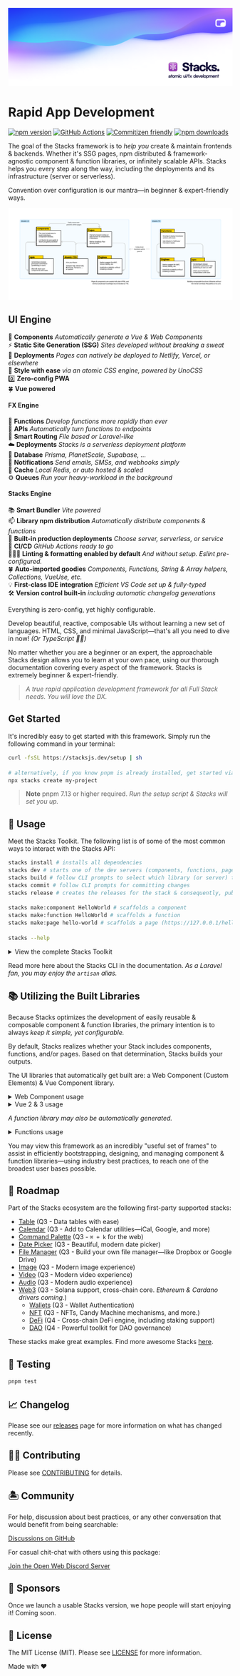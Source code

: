 ![Social Card of Stacks](.github/art/social.png)

# Rapid App Development

[![npm version][npm-version-src]][npm-version-href]
[![GitHub Actions][github-actions-src]][github-actions-href]
[![Commitizen friendly](https://img.shields.io/badge/commitizen-friendly-brightgreen.svg)](http://commitizen.github.io/cz-cli/)
[![npm downloads][npm-downloads-src]][npm-downloads-href]
<!-- [![Codecov][codecov-src]][codecov-href] -->

The goal of the Stacks framework is to _help you_ create & maintain frontends & backends. Whether it's SSG pages, npm distributed & framework-agnostic component & function libraries, or infinitely scalable APIs. Stacks helps you every step along the way, including the deployments and its infrastructure (server or serverless).

Convention over configuration is our mantra—in beginner & expert-friendly ways.

![Atomic UI & FX Design](./apps/site/images/diagram.png)

## UI Engine

🤖 **Components** _Automatically generate a Vue & Web Components_ <br>
⚡️ **Static Site Generation (SSG)** _Sites developed without breaking a sweat_ <br>
🤖 **Deployments** _Pages can natively be deployed to Netlify, Vercel, or elsewhere_ <br>
🎨 **Style with ease** _via an atomic CSS engine, powered by UnoCSS_ <br>
0️⃣ **Zero-config PWA** <br>
🍀 **Vue powered** <br>

#### FX Engine

🤖 **Functions** _Develop functions more rapidly than ever_ <br>
🤖 **APIs** _Automatically turn functions to endpoints_ <br>
🧭 **Smart Routing** _File based or Laravel-like_ <br>
☁️ **Deployments** _Stacks is a serverless deployment platform_ <br>
📀 **Database** _Prisma, PlanetScale, Supabase, ..._ <br>
📢 **Notifications** _Send emails, SMSs, and webhooks simply_ <br>
💨 **Cache** _Local Redis, or auto hosted & scaled_ <br>
⚙️ **Queues** _Run your heavy-workload in the background_ <br>

#### Stacks Engine

📚 **Smart Bundler** _Vite powered_ <br>
📫 **Library npm distribution** _Automatically distribute components & functions_ <br>
🚀 **Built-in production deployments** _Choose server, serverless, or service_ <br>
🤖 **CI/CD** _GitHub Actions ready to go_ <br>
👩🏽‍🔧 **Linting & formatting enabled by default** _And without setup. Eslint pre-configured._ <br>
🍀 **Auto-imported goodies** _Components, Functions, String & Array helpers, Collections, VueUse, etc._ <br>
💡 **First-class IDE integration** _Efficient VS Code set up & fully-typed_ <br>
🛠️ **Version control built-in** _including automatic changelog generations_ <br>

Everything is zero-config, yet highly configurable.

Develop beautiful, reactive, composable UIs without learning a new set of languages. HTML, CSS, and minimal JavaScript—that's all you need to dive in now! _(Or TypeScript ✌🏼)_

No matter whether you are a beginner or an expert, the approachable Stacks design allows you to learn at your own pace, using our thorough documentation covering every aspect of the framework. Stacks is extremely beginner & expert-friendly.

> _A true rapid application development framework for all Full Stack needs. You will love the DX._

## Get Started

It's incredibly easy to get started with this framework. Simply run the following command in your terminal:

```bash
curl -fsSL https://stacksjs.dev/setup | sh

# alternatively, if you know pnpm is already installed, get started via:
npx stacks create my-project
```

> **Note**
> pnpm 7.13 or higher required. _Run the setup script & Stacks will set you up._

## 🤖 Usage

Meet the Stacks Toolkit. The following list is of some of the most common ways to interact with the Stacks API:

```bash
stacks install # installs all dependencies
stacks dev # starts one of the dev servers (components, functions, pages, or docs)
stacks build # follow CLI prompts to select which library (or server) to build
stacks commit # follow CLI prompts for committing changes
stacks release # creates the releases for the stack & consequently, publishes them to npm

stacks make:component HelloWorld # scaffolds a component
stacks make:function HelloWorld # scaffolds a function
stacks make:page hello-world # scaffolds a page (https://127.0.0.1/hello-world)

stacks --help
```

<details>
<summary>View the complete Stacks Toolkit</summary>

```bash
stacks --version # get the Stacks version
stacks --help # view help menu

stacks install # installs your dependencies
stacks fresh # fresh reinstall of all deps
stacks clean # removes all your deps

stacks update # auto-update deps & the Stacks framework
stacks update:dependencies # auto-update deps & the Stacks framework
stacks update:framework # auto-update deps & the Stacks framework
stacks update:package-manager # auto-update deps & the Stacks framework
stacks update:node # update to latest project-defined node version

# if you need any more info on any command listed here, you may suffix
# any of them via the "help option", i.e. `stacks ... --help`

stacks dev # start one of the dev servers (components, functions, pages, or docs)
stacks dev:components # start local playground dev server
stacks dev:pages # start local playground pages dev server
stacks dev:functions # stub local the functions
stacks dev:docs # start local docs dev server
stacks development # `stacks dev` alias

# for Laravel users, `serve` may be a more familiar command. Hence, we aliased it:
stacks serve
stacks serve:components
stacks serve:pages
stacks serve:functions
stacks serve:docs

# building for production (e.g. AWS, Google Cloud, npm, Vercel, Netlify, et al.)
stacks build # select a specific build (follow CLI prompts)
stacks build:components # build Vue component library & Web Component library
stacks build:vue-components # build Vue 2 & 3-ready Component library
stacks build:web-components # build framework agnostic Web Component library (i.e. Custom Elements)
stacks build:functions # build function library
stacks build:pages # build SSG pages
stacks build:all # build all your code

# `stacks build` aliases
stacks production
stacks production:components
stacks production:vue-components
stacks production:web-components
stacks production:functions
stacks production:pages
stacks production:all

# sets your application key
stacks key:generate

stacks make:stack project
stacks make:component HelloWorld
stacks make:function hello-world
stacks make:page hello-world
stacks make:lang de
stacks make:database cars
stacks make:table brands
stacks make:migration create_cars_table
stacks make:factory cars

stacks stub # stubs all the libraries
stacks stub:functions # stubs the function library

stacks lint # runs linter
stacks lint:fix # runs linter and fixes issues

stacks commit # follow CLI prompts for committing staged changes
stacks release # creates the releases for the stack & triggers the Release Action (workflow)
stacks changelog # generates CHANGELOG.md

# when deploying your app/s to a remote server or cloud provider
stacks deploy
stacks deploy:docs
stacks deploy:functions
stacks deploy:pages
stacks deploy:all

# select the example to run (follow CLI prompts)
stacks example
stacks example:vue
stacks example:web-components

# you likely won't need to run these commands as they are auto-triggered, but they are available
stacks generate
stacks generate:entries
stacks generate:vue-compat
stacks generate:web-types
stacks generate:vscode-custom-data
stacks generate:ide-helpers
stacks generate:component-meta
stacks generate:all

# generates your application key
stacks key:generate

# generate your TypeScript declarations
stacks types:generate
stacks types:fix

# test your stack
stacks test # runs test suite
stacks test:unit # runs unit tests
stacks test:e2e # runs e2e tests
stacks test:coverage # runs test coverage
stacks test:types # runs typecheck

# the CLI may be triggered in any
# of the following syntax:
stx fresh
stacks fresh
pnpm stx fresh
pnpm stacks fresh
pnpm artisan fresh
pnpm fresh
pnpm run fresh
pnpm run artisan fresh

```

</details>

Read more here about the Stacks CLI in the documentation. _As a Laravel fan, you may enjoy the `artisan` alias._

## 📚 Utilizing the Built Libraries

Because Stacks optimizes the development of easily reusable & composable component & function libraries, the primary intention is to always _keep it simple, yet configurable._

By default, Stacks realizes whether your Stack includes components, functions, and/or pages. Based on that determination, Stacks builds your outputs.

The UI libraries that automatically get built are: a Web Component (Custom Elements) & Vue Component library.

<details>
<summary>Web Component usage</summary>

```bash
npm install my-awesome-library
```

After you installed your Stacks generated library, you can use a "Custom Element" (Web Component) in the following way:

```html
<html>
  <body>
    <hello-world name="Jane Doe"></hello-world>
    <script src="my-awesome-library.js"></script>
  </body>
</html>
```

</details>

<details>
<summary>Vue 2 & 3 usage</summary>

```bash
npm install my-awesome-library
```

After you installed your Stacks generated library, you can use your Vue Components in the following way:

```vue
<script setup lang="ts">
import HelloWorld from 'my-awesome-library'
</script>

<template>
  <HelloWorld name="J Doe" />
</template>
```

</details>

_A function library may also be automatically generated._

<details>
<summary>Functions usage</summary>

```bash
npm install hello-world-library
```

After you installed your Stacks generated library, you can use your functions in the following way:

```ts
import { count, increment } from 'hello-world-fx'

console.log('count is', count)
increment()
console.log('increased count is', count)
```

</details>

You may view this framework as an incredibly "useful set of frames" to assist in efficiently bootstrapping, designing, and managing component & function libraries—using industry best practices, to reach one of the broadest user bases possible.

## 🚙 Roadmap

Part of the Stacks ecosystem are the following first-party supported stacks:

- [Table](https://github.com/stacksjs/table) (Q3 - Data tables with ease)
- [Calendar](https://github.com/stacksjs/calendar) (Q3 - Add to Calendar utilities—iCal, Google, and more)
- [Command Palette](https://github.com/stacksjs/command-palette) (Q3 - `⌘ + k` for the web)
- [Date Picker](https://github.com/stacksjs/date-picker) (Q3 - Beautiful, modern date picker)
- [File Manager](https://github.com/stacksjs/file-manager) (Q3 - Build your own file manager—like Dropbox or Google Drive)
- [Image](https://github.com/stacksjs/image) (Q3 - Modern image experience)
- [Video](https://github.com/stacksjs/video) (Q3 - Modern video experience)
- [Audio](https://github.com/stacksjs/audio) (Q3 - Modern audio experience)
- [Web3](https://github.com/stacksjs/web3) (Q3 - Solana support, cross-chain core. _Ethereum & Cardano drivers coming._)
  - [Wallets](https://github.com/stacksjs/wallets) (Q3 - Wallet Authentication)
  - [NFT](https://github.com/stacksjs/nft) (Q3 - NFTs, Candy Machine mechanisms, and more.)
  - [DeFi](https://github.com/stacksjs/defi) (Q4 - Cross-chain DeFi engine, including staking support)
  - [DAO](https://github.com/stacksjs/dao) (Q4 - Powerful toolkit for DAO governance)

These stacks make great examples. Find more awesome Stacks [here](https://github.com/stacksjs/awesome-stacks).

## 🧪 Testing

```bash
pnpm test
```

## 📈 Changelog

Please see our [releases](https://github.com/stacksjs/stacks/releases) page for more information on what has changed recently.

## 💪🏼 Contributing

Please see [CONTRIBUTING](.github/CONTRIBUTING.md) for details.

## 🏝 Community

For help, discussion about best practices, or any other conversation that would benefit from being searchable:

[Discussions on GitHub](https://github.com/stacksjs/stacks/discussions)

For casual chit-chat with others using this package:

[Join the Open Web Discord Server](https://discord.ow3.org)

## 📄 Sponsors

Once we launch a usable Stacks version, we hope people will start enjoying it! Coming soon.

## 📄 License

The MIT License (MIT). Please see [LICENSE](LICENSE.md) for more information.

Made with ❤️

<!-- Badges -->
[npm-version-src]: https://img.shields.io/npm/v/@stacksjs/stacks?style=flat-square
[npm-version-href]: https://npmjs.com/package/@stacksjs/stacks

[npm-downloads-src]: https://img.shields.io/npm/dm/@stacksjs/stacks?style=flat-square
[npm-downloads-href]: https://npmjs.com/package/@stacksjs/stacks

[github-actions-src]: https://img.shields.io/github/workflow/status/stacksjs/stacks/CI/main?style=flat-square
[github-actions-href]: https://github.com/stacksjs/stacks/actions?query=workflow%3Aci

<!-- [codecov-src]: https://img.shields.io/codecov/c/gh/stacksjs/stacks/main?style=flat-square
[codecov-href]: https://codecov.io/gh/stacksjs/stacks -->
